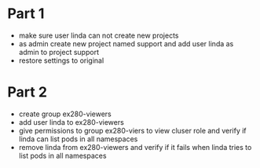 # Part 1
- make sure user linda can not create new projects
- as admin create new project named support and add user linda as admin to project support
- restore settings to original

# Part 2

- create group ex280-viewers
- add user linda to ex280-viewers
- give permissions to group ex280-viers to view cluser role and verify if linda can list pods in all namespaces
- remove linda from ex280-viewers and verify if it fails when linda tries to list pods in all namespaces

